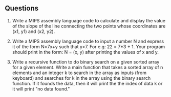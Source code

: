## Questions

1. Write a MIPS assembly language code to calculate and display the value of the slope of the line connecting the two points whose coordinates are (x1, y1) and (x2, y2). 

2. Write a MIPS assembly language code to input a number N and express it of the form N=7x+y such that y<7. For e.g: 22 = 7*3 + 1. Your program should print in the form: N = (x, y) after printing the values of x and y. 

3. Write a recursive function to do binary search on a given sorted array for a given element. Write a
main function that takes  a sorted array of n elements and an integer k to search in the array as inputs (from keyboard) and searches for k in the array using the binary search function. If it founds the data, then it will print the the index of data k or it will print "no data found."

